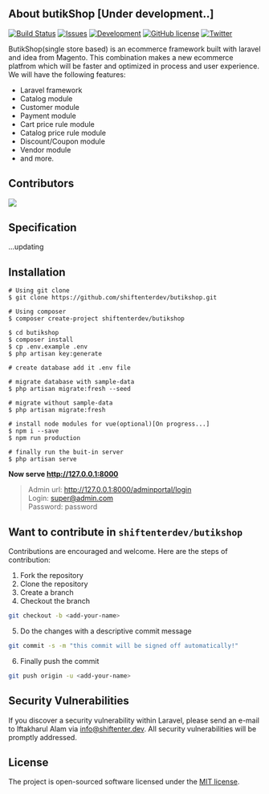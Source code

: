 ## About butikShop [Under development..]

[![Build Status](https://travis-ci.org/shiftenterdev/butikshop.svg?branch=master)](https://travis-ci.org/shiftenterdev/butikshop)
[![Issues](https://img.shields.io/github/issues/shiftenterdev/butikshop)](https://img.shields.io/github/issues/shiftenterdev/butikshop)
[![Development](https://img.shields.io/badge/Development-onprogress-orange)](https://img.shields.io/badge/Development-onprogress-orange)
[![GitHub license](https://img.shields.io/github/license/shiftenterdev/butikshop)](https://github.com/shiftenterdev/butikshop/blob/master/LICENSE)
[![Twitter](https://img.shields.io/twitter/url?style=social&url=https%3A%2F%2Ftwitter.com%2Fshiftenterdev)](https://twitter.com/intent/tweet?text=Wow:&url=https%3A%2F%2Fgithub.com%2Fshiftenterdev%2Fbutikshop)

ButikShop(single store based) is an ecommerce framework built with laravel and idea from Magento. This combination makes a new ecommerce platfrom which will be faster and optimized in process and user experience. 
We will have the following features:

- Laravel framework
- Catalog module
- Customer module
- Payment module
- Cart price rule module
- Catalog price rule module
- Discount/Coupon module
- Vendor module
- and more.

## Contributors

<a href="https://github.com/shiftenterdev/butikshop/graphs/contributors">
  <img src="https://contributors-img.web.app/image?repo=shiftenterdev/butikshop" />
</a>

## Specification

...updating

## Installation

```shell script
# Using git clone
$ git clone https://github.com/shiftenterdev/butikshop.git

# Using composer
$ composer create-project shiftenterdev/butikshop

$ cd butikshop
$ composer install
$ cp .env.example .env
$ php artisan key:generate

# create database add it .env file

# migrate database with sample-data
$ php artisan migrate:fresh --seed

# migrate without sample-data
$ php artisan migrate:fresh

# install node modules for vue(optional)[On progress...]
$ npm i --save
$ npm run production

# finally run the buit-in server
$ php artisan serve
```
**Now serve http://127.0.0.1:8000**

> Admin url: http://127.0.0.1:8000/adminportal/login \
> Login: super@admin.com \
> Password: password


## Want to contribute in `shiftenterdev/butikshop`

Contributions are encouraged and welcome. Here are the steps of contribution:

1. Fork the repository
2. Clone the repository
3. Create a branch
4. Checkout the branch
```sh
git checkout -b <add-your-name>
```
5. Do the changes with a descriptive commit message
```sh
git commit -s -m "this commit will be signed off automatically!"
```
6. Finally push the commit
```sh
git push origin -u <add-your-name>
```


## Security Vulnerabilities

If you discover a security vulnerability within Laravel, please send an e-mail to Iftakharul Alam via [info@shiftenter.dev](mailto:info@shiftenter.dev). All security vulnerabilities will be promptly addressed.

## License

The project is open-sourced software licensed under the [MIT license](https://opensource.org/licenses/MIT).
